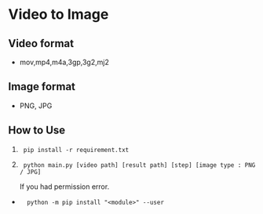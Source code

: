 # Video to Image
## Video format 
- mov,mp4,m4a,3gp,3g2,mj2
## Image format 
- PNG, JPG

## How to Use
1.      pip install -r requirement.txt
2.      python main.py [video path] [result path] [step] [image type : PNG / JPG]
    If you had permission error.
*       python -m pip install "<module>" --user
